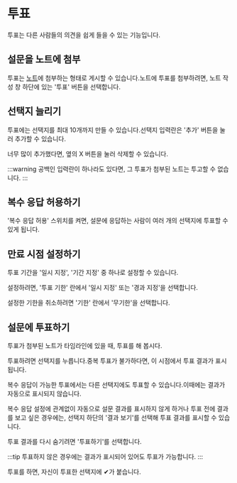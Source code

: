 # 투표

투표는 다른 사람들의 의견을 쉽게 들을 수 있는 기능입니다.

## 설문을 노트에 첨부

투표는 [노트](../../for-users/features/note)에 첨부하는 형태로 게시할 수 있습니다.노트에 투표를 첨부하려면, 노트 작성 창 하단에 있는 '투표' 버튼을 선택합니다.

## 선택지 늘리기

투표에는 선택지를 최대 10개까지 만들 수 있습니다.선택지 입력란은 '추가' 버튼을 눌러 추가할 수 있습니다.

너무 많이 추가했다면, 옆의 X 버튼을 눌러 삭제할 수 있습니다.

:::warning
공백인 입력란이 하나라도 있다면, 그 투표가 첨부된 노트는 투고할 수 없습니다.
:::

## 복수 응답 허용하기

'복수 응답 허용' 스위치를 켜면, 설문에 응답하는 사람이 여러 개의 선택지에 투표할 수 있게 됩니다.

## 만료 시점 설정하기

투표 기간을 '일시 지정', '기간 지정' 중 하나로 설정할 수 있습니다.

설정하려면, '투표 기한' 란에서 '일시 지정' 또는 '경과 지정'을 선택합니다.

설정한 기한을 취소하려면 '기한' 란에서 '무기한'을 선택합니다.

## 설문에 투표하기

투표가 첨부된 노트가 타임라인에 있을 때, 투표를 해 봅시다.

투표하려면 선택지를 누릅니다.중복 투표가 불가하다면, 이 시점에서 투표 결과가 표시됩니다.

복수 응답이 가능한 투표에서는 다른 선택지에도 투표할 수 있습니다.이때에는 결과가 자동으로 표시되지 않습니다.

복수 응답 설정에 관계없이 자동으로 설문 결과를 표시하지 않게 하거나 투표 전에 결과를 보고 싶은 경우에는, 선택지 하단의 '결과 보기'를 선택해 투표 결과를 표시할 수 있습니다.

투표 결과를 다시 숨기려면 '투표하기'를 선택합니다.

:::tip
투표하지 않은 경우에는 결과가 표시되어 있어도 투표가 가능합니다.
:::

투표를 하면, 자신이 투표한 선택지에 ✔가 붙습니다.
